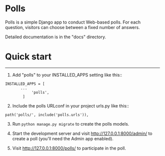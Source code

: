 
# Polls


Polls is a simple Django app to conduct Web-based polls. For each
question, visitors can choose between a fixed number of answers.

Detailed documentation is in the "docs" directory.

# Quick start
-----------

1. Add "polls" to your INSTALLED_APPS setting like this::

```
INSTALLED_APPS = [
       ...
	        'polls',
	    ]

```

2. Include the polls URLconf in your project urls.py like this::
```
path('polls/', include('polls.urls')),
```

3. Run `python manage.py migrate` to create the polls models.

4. Start the development server and visit http://127.0.0.1:8000/admin/
   to create a poll (you'll need the Admin app enabled).

5. Visit http://127.0.0.1:8000/polls/ to participate in the poll.
